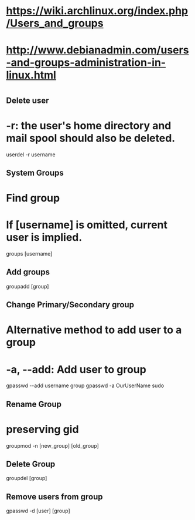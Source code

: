 
# https://wiki.archlinux.org/index.php/Users_and_groups
# http://www.debianadmin.com/users-and-groups-administration-in-linux.html
# 




## Delete user ##

# -r: the user's home directory and mail spool should also be deleted. 
userdel -r username


## System Groups ##

# Find group
# If [username] is omitted, current user is implied.
groups [username]


## Add groups ##
groupadd [group]

## Change Primary/Secondary group ##





# Alternative method to add user to a group
# -a, --add: Add user to group
gpasswd --add username group
gpasswd -a OurUserName sudo

## Rename Group ##
# preserving gid 
groupmod -n [new_group] [old_group]

## Delete Group ##
groupdel [group]

## Remove users from group ##
gpasswd -d [user] [group]
<!--stackedit_data:
eyJoaXN0b3J5IjpbLTExOTE2NDQ2NDJdfQ==
-->
